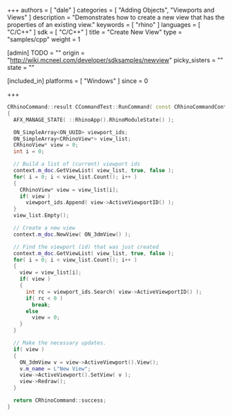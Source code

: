 +++
authors = [ "dale" ]
categories = [ "Adding Objects", "Viewports and Views" ]
description = "Demonstrates how to create a new view that has the properties of an existing view."
keywords = [ "rhino" ]
languages = [ "C/C++" ]
sdk = [ "C/C++" ]
title = "Create New View"
type = "samples/cpp"
weight = 1

[admin]
TODO = ""
origin = "http://wiki.mcneel.com/developer/sdksamples/newview"
picky_sisters = ""
state = ""

[included_in]
platforms = [ "Windows" ]
since = 0

+++

```cpp
CRhinoCommand::result CCommandTest::RunCommand( const CRhinoCommandContext& context )
{
  AFX_MANAGE_STATE( ::RhinoApp().RhinoModuleState() );

  ON_SimpleArray<ON_UUID> viewport_ids;
  ON_SimpleArray<CRhinoView*> view_list;
  CRhinoView* view = 0;
  int i = 0;

  // Build a list of (current) viewport ids
  context.m_doc.GetViewList( view_list, true, false );
  for( i = 0; i < view_list.Count(); i++ )
  {
    CRhinoView* view = view_list[i];
    if( view )
      viewport_ids.Append( view->ActiveViewportID() );
  }
  view_list.Empty();

  // Create a new view
  context.m_doc.NewView( ON_3dmView() );

  // Find the viewport (id) that was just created
  context.m_doc.GetViewList( view_list, true, false );
  for( i = 0; i < view_list.Count(); i++ )
  {
    view = view_list[i];
    if( view )
    {
      int rc = viewport_ids.Search( view->ActiveViewportID() );
      if( rc < 0 )
        break;
      else
        view = 0;
    }
  }

  // Make the necessary updates.
  if( view )
  {
    ON_3dmView v = view->ActiveViewport().View();
    v.m_name = L"New View";
    view->ActiveViewport().SetView( v );
    view->Redraw();
  }

  return CRhinoCommand::success;
}
```

